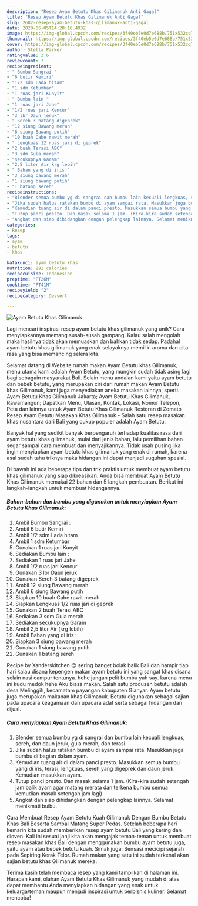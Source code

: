 ```yaml
---
description: "Resep Ayam Betutu Khas Gilimanuk Anti Gagal"
title: "Resep Ayam Betutu Khas Gilimanuk Anti Gagal"
slug: 2682-resep-ayam-betutu-khas-gilimanuk-anti-gagal
date: 2020-06-05T14:20:16.493Z
image: https://img-global.cpcdn.com/recipes/3f40eb5e0d7e688b/751x532cq70/ayam-betutu-khas-gilimanuk-foto-resep-utama.jpg
thumbnail: https://img-global.cpcdn.com/recipes/3f40eb5e0d7e688b/751x532cq70/ayam-betutu-khas-gilimanuk-foto-resep-utama.jpg
cover: https://img-global.cpcdn.com/recipes/3f40eb5e0d7e688b/751x532cq70/ayam-betutu-khas-gilimanuk-foto-resep-utama.jpg
author: Stella Parker
ratingvalue: 3.6
reviewcount: 7
recipeingredient:
- " Bumbu Sangrai "
- "6 butir Kemiri"
- "1/2 sdm Lada hitam"
- "1 sdm Ketumbar"
- "1 ruas jari Kunyit"
- " Bumbu lain "
- "1 ruas jari Jahe"
- "1/2 ruas jari Kencur"
- "3 lbr Daun jeruk"
- " Sereh 3 batang digeprek"
- "12 siung Bawang merah"
- "6 siung Bawang putih"
- "10 buah Cabe rawit merah"
- " Lengkuas 12 ruas jari di geprek"
- "2 buah Terasi ABC"
- "3 sdm Gula merah"
- "secukupnya Garam"
- "2,5 liter Air krg lebih"
- " Bahan yang di iris "
- "3 siung bawang merah"
- "1 siung bawang putih"
- "1 batang sereh"
recipeinstructions:
- "Blender semua bumbu yg di sangrai dan bumbu lain kecuali lengkuas, sereh, dan daun jeruk, gula merah, dan terasi."
- "Jika sudah halus ratakan bumbu di ayam sampai rata. Masukkan juga bumbu di bagian dalam ayam."
- "Kemudian tuang air di dalam panci presto. Masukkan semua bumbu yang di iris, terasi, lengkuas, sereh yang digeprek dan daun jeruk. Kemudian masukkan ayam."
- "Tutup panci presto. Dan masak selama 1 jam. (Kira-kira sudah setengah jam balik ayam agar matang merata dan terkena bumbu semua kemudian masak setengah jam lagi)"
- "Angkat dan siap dihidangkan dengan pelengkap lainnya. Selamat menikmati buibu."
categories:
- Resep
tags:
- ayam
- betutu
- khas

katakunci: ayam betutu khas 
nutrition: 292 calories
recipecuisine: Indonesian
preptime: "PT26M"
cooktime: "PT41M"
recipeyield: "2"
recipecategory: Dessert

---
```



![Ayam Betutu Khas Gilimanuk](https://img-global.cpcdn.com/recipes/3f40eb5e0d7e688b/751x532cq70/ayam-betutu-khas-gilimanuk-foto-resep-utama.jpg)

Lagi mencari inspirasi resep ayam betutu khas gilimanuk yang unik? Cara menyiapkannya memang susah-susah gampang. Kalau salah mengolah maka hasilnya tidak akan memuaskan dan bahkan tidak sedap. Padahal ayam betutu khas gilimanuk yang enak selayaknya memiliki aroma dan cita rasa yang bisa memancing selera kita.

Selamat datang di Website rumah makan Ayam Betutu khas Gilimanuk, menu utama kami adalah Ayam Betutu, yang mungkin sudah tidak asing lagi bagi sebagain masyarakat Bali. Selain menu andalan kami yaitu ayam betutu dan bebek betutu, yang merupakan ciri dari rumah makan Ayam Betutu khas Gilimanuk, kami juga menyediakan aneka masakan lainnya, sperti. Ayam Betutu Khas Gilimanuk Jakarta; Ayam Betutu Khas Gilimanuk, Rawamangun; Dapatkan Menu, Ulasan, Kontak, Lokasi, Nomor Telepon, Peta dan lainnya untuk Ayam Betutu Khas Gilimanuk Restoran di Zomato Resep Ayam Betutu Masakan Khas Gilimanuk - Salah satu resep masakan khas nusantara dari Bali yang cukup populer adalah Ayam Betutu.

Banyak hal yang sedikit banyak berpengaruh terhadap kualitas rasa dari ayam betutu khas gilimanuk, mulai dari jenis bahan, lalu pemilihan bahan segar sampai cara membuat dan menyajikannya. Tidak usah pusing jika ingin menyiapkan ayam betutu khas gilimanuk yang enak di rumah, karena asal sudah tahu triknya maka hidangan ini dapat menjadi suguhan spesial.


Di bawah ini ada beberapa tips dan trik praktis untuk membuat ayam betutu khas gilimanuk yang siap dikreasikan. Anda bisa membuat Ayam Betutu Khas Gilimanuk memakai 22 bahan dan 5 langkah pembuatan. Berikut ini langkah-langkah untuk membuat hidangannya.

<!--inarticleads1-->

##### Bahan-bahan dan bumbu yang digunakan untuk menyiapkan Ayam Betutu Khas Gilimanuk:

1. Ambil  Bumbu Sangrai :
1. Ambil 6 butir Kemiri
1. Ambil 1/2 sdm Lada hitam
1. Ambil 1 sdm Ketumbar
1. Gunakan 1 ruas jari Kunyit
1. Sediakan  Bumbu lain :
1. Sediakan 1 ruas jari Jahe
1. Ambil 1/2 ruas jari Kencur
1. Gunakan 3 lbr Daun jeruk
1. Gunakan  Sereh 3 batang digeprek
1. Ambil 12 siung Bawang merah
1. Ambil 6 siung Bawang putih
1. Siapkan 10 buah Cabe rawit merah
1. Siapkan  Lengkuas 1/2 ruas jari di geprek
1. Gunakan 2 buah Terasi ABC
1. Sediakan 3 sdm Gula merah
1. Sediakan secukupnya Garam
1. Ambil 2,5 liter Air (krg lebih)
1. Ambil  Bahan yang di iris :
1. Siapkan 3 siung bawang merah
1. Gunakan 1 siung bawang putih
1. Gunakan 1 batang sereh


Recipe by Xanderskitchen 😊 sering banget bolak balik Bali dan hampir tiap hari kalau disana kepengen makan ayam betutu ini yang sangat khas disana selain nasi campur tentunya. hehe jangan pelit bumbu yah say. karena menu ini kudu medok hehe Aku biasa makan. Salah satu produsen betutu adalah desa Melinggih, kecamatam payangan kabupaten Gianyar. Ayam betutu juga merupakan makanan khas Gilimanuk. Betutu digunakan sebagai sajian pada upacara keagamaan dan upacara adat serta sebagai hidangan dan dijual. 

<!--inarticleads2-->

##### Cara menyiapkan Ayam Betutu Khas Gilimanuk:

1. Blender semua bumbu yg di sangrai dan bumbu lain kecuali lengkuas, sereh, dan daun jeruk, gula merah, dan terasi.
1. Jika sudah halus ratakan bumbu di ayam sampai rata. Masukkan juga bumbu di bagian dalam ayam.
1. Kemudian tuang air di dalam panci presto. Masukkan semua bumbu yang di iris, terasi, lengkuas, sereh yang digeprek dan daun jeruk. Kemudian masukkan ayam.
1. Tutup panci presto. Dan masak selama 1 jam. (Kira-kira sudah setengah jam balik ayam agar matang merata dan terkena bumbu semua kemudian masak setengah jam lagi)
1. Angkat dan siap dihidangkan dengan pelengkap lainnya. Selamat menikmati buibu.


Cara Membuat Resep Ayam Betutu Kuah Gilimanuk Dengan Bumbu Betutu Khas Bali Beserta Sambal Matang Super Pedas. Setelah beberapa hari kemarin kita sudah memberikan resep ayam betutu Bali yang kering dan dioven. Kali ini sesuai janji kita akan mengajak teman-teman untuk membuat resep masakan khas Bali dengan menggunakan bumbu ayam betutu juga, yaitu ayam atau bebek betutu kuah. Simak juga: Sensasi mecicipi sejarah pada Sepiring Kerak Telor. Rumah makan yang satu ini sudah terkenal akan sajian betutu khas Gilimanuk mereka. 

Terima kasih telah membaca resep yang kami tampilkan di halaman ini. Harapan kami, olahan Ayam Betutu Khas Gilimanuk yang mudah di atas dapat membantu Anda menyiapkan hidangan yang enak untuk keluarga/teman maupun menjadi inspirasi untuk berbisnis kuliner. Selamat mencoba!
